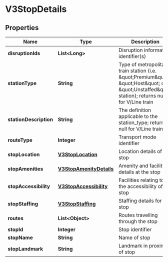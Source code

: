 
# V3StopDetails

## Properties
Name | Type | Description | Notes
------------ | ------------- | ------------- | -------------
**disruptionIds** | **List&lt;Long&gt;** | Disruption information identifier(s) |  [optional]
**stationType** | **String** | Type of metropolitan train station (i.e. \&quot;Premium\&quot;, \&quot;Host\&quot; or \&quot;Unstaffed\&quot; station); returns null for V/Line train |  [optional]
**stationDescription** | **String** | The definition applicable to the station_type; returns null for V/Line train |  [optional]
**routeType** | **Integer** | Transport mode identifier |  [optional]
**stopLocation** | [**V3StopLocation**](V3StopLocation.md) | Location details of the stop |  [optional]
**stopAmenities** | [**V3StopAmenityDetails**](V3StopAmenityDetails.md) | Amenity and facility details at the stop |  [optional]
**stopAccessibility** | [**V3StopAccessibility**](V3StopAccessibility.md) | Facilities relating to the accessibility of the stop |  [optional]
**stopStaffing** | [**V3StopStaffing**](V3StopStaffing.md) | Staffing details for the stop |  [optional]
**routes** | **List&lt;Object&gt;** | Routes travelling through the stop |  [optional]
**stopId** | **Integer** | Stop identifier |  [optional]
**stopName** | **String** | Name of stop |  [optional]
**stopLandmark** | **String** | Landmark in proximity of stop |  [optional]



